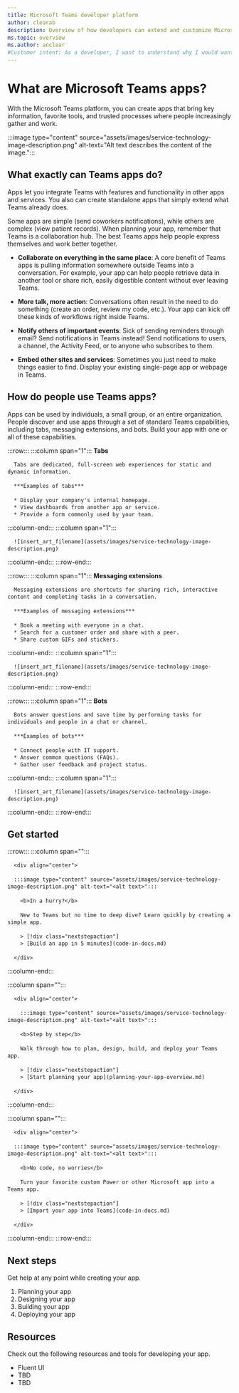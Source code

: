 ```yaml
---
title: Microsoft Teams developer platform
author: clearab
description: Overview of how developers can extend and customize Microsoft Teams features using the Teams platform.
ms.topic: overview
ms.author: anclear
#Customer intent: As a developer, I want to understand why I would want to build a Teams app so that I can solve business problems.
---
```

# What are Microsoft Teams apps?

With the Microsoft Teams platform, you can create apps that bring key information, favorite tools, and trusted processes where people increasingly gather and work.

:::image type="content" source="assets/images/service-technology-image-description.png" alt-text="Alt text describes the content of the image.":::

## What exactly can Teams apps do?

Apps let you integrate Teams with features and functionality in other apps and services. You also can create standalone apps that simply extend what Teams already does.

Some apps are simple (send coworkers notifications), while others are complex (view patient records). When planning your app, remember that Teams is a collaboration hub. The best Teams apps help people express themselves and work better together.

* **Collaborate on everything in the same place**: A core benefit of Teams apps is pulling information somewhere outside Teams into a conversation. For example, your app can help people retrieve data in another tool or share rich, easily digestible content without ever leaving Teams.

* **More talk, more action**: Conversations often result in the need to do something (create an order, review my code, etc.). Your app can kick off these kinds of workflows right inside Teams.

* **Notify others of important events**: Sick of sending reminders through email? Send notifications in Teams instead! Send notifications to users, a channel, the Activity Feed, or to anyone who subscribes to them.

* **Embed other sites and services**: Sometimes you just need to make things easier to find. Display your existing single-page app or webpage in Teams.

## How do people use Teams apps?

Apps can be used by individuals, a small group, or an entire organization. People discover and use apps through a set of standard Teams capabilities, including tabs, messaging extensions, and bots. Build your app with one or all of these capabilities.

:::row:::
   :::column span="1":::
      **Tabs**

      Tabs are dedicated, full-screen web experiences for static and dynamic information.

      ***Examples of tabs***

      * Display your company's internal homepage.
      * View dashboards from another app or service.
      * Provide a form commonly used by your team.

   :::column-end:::
   :::column span="1":::

      ![insert_art_filename](assets/images/service-technology-image-description.png)
   :::column-end:::
:::row-end:::

:::row:::
   :::column span="1":::
      **Messaging extensions**

      Messaging extensions are shortcuts for sharing rich, interactive content and completing tasks in a conversation.

      ***Examples of messaging extensions***

      * Book a meeting with everyone in a chat.
      * Search for a customer order and share with a peer.
      * Share custom GIFs and stickers.
      
   :::column-end:::
   :::column span="1":::

      ![insert_art_filename](assets/images/service-technology-image-description.png)
   :::column-end:::
:::row-end:::

:::row:::
   :::column span="1":::
      **Bots**

      Bots answer questions and save time by performing tasks for individuals and people in a chat or channel.

      ***Examples of bots***

      * Connect people with IT support.
      * Answer common questions (FAQs).
      * Gather user feedback and project status.

   :::column-end:::
   :::column span="1":::

      ![insert_art_filename](assets/images/service-technology-image-description.png)
   :::column-end:::
:::row-end:::

## Get started

:::row:::
   :::column span="":::

      <div align="center">

      :::image type="content" source="assets/images/service-technology-image-description.png" alt-text="<alt text>":::
      
        <b>In a hurry?</b>

        New to Teams but no time to deep dive? Learn quickly by creating a simple app.

        > [!div class="nextstepaction"]
        > [Build an app in 5 minutes](code-in-docs.md)

      </div>

   :::column-end:::

   :::column span="":::

      <div align="center">

        :::image type="content" source="assets/images/service-technology-image-description.png" alt-text="<alt text>":::
      
        <b>Step by step</b>

        Walk through how to plan, design, build, and deploy your Teams app.

        > [!div class="nextstepaction"]
        > [Start planning your app](planning-your-app-overview.md)

      </div>

   :::column-end:::

   :::column span="":::

      <div align="center">

      :::image type="content" source="assets/images/service-technology-image-description.png" alt-text="<alt text>":::
      
        <b>No code, no worries</b>

        Turn your favorite custom Power or other Microsoft app into a Teams app.

        > [!div class="nextstepaction"]
        > [Import your app into Teams](code-in-docs.md)

      </div>
   :::column-end:::
:::row-end:::

## Next steps

Get help at any point while creating your app.

1. Planning your app
1. Designing your app
1. Building your app
1. Deploying your app

## Resources

Check out the following resources and tools for developing your app.

* Fluent UI
* TBD
* TBD
